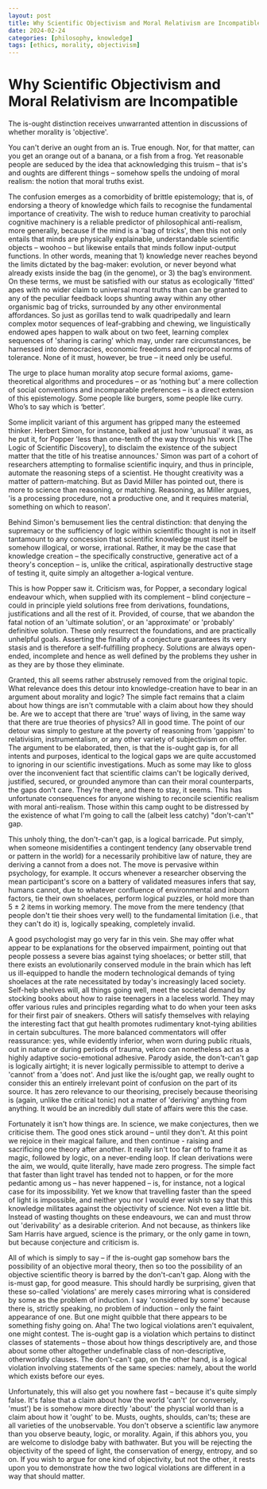 ```yaml
---
layout: post
title: Why Scientific Objectivism and Moral Relativism are Incompatible
date: 2024-02-24
categories: [philosophy, knowledge]
tags: [ethics, morality, objectivism]
---
```


# Why Scientific Objectivism and Moral Relativism are Incompatible

The is-ought distinction receives unwarranted attention in discussions of whether morality is 'objective'.

You can't derive an ought from an is. True enough. Nor, for that matter, can you get an orange out of a banana, or a fish from a frog. Yet reasonable people are seduced by the idea that acknowledging this truism – that is's and oughts are different things – somehow spells the undoing of moral realism: the notion that moral truths exist.

The confusion emerges as a comorbidity of brittle epistemology; that is, of endorsing a theory of knowledge which fails to recognise the fundamental importance of creativity. The wish to reduce human creativity to parochial cognitive machinery is a reliable predictor of philosophical anti-realism, more generally, because if the mind is a 'bag of tricks', then this not only entails that minds are physically explainable, understandable scientific objects – woohoo – but likewise entails that minds follow input-output functions. In other words, meaning that 1) knowledge never reaches beyond the limits dictated by the bag-maker: evolution, or never beyond what already exists inside the bag (in the genome), or 3) the bag’s environment. On these terms, we must be satisfied with our status as ecologically 'fitted' apes with no wider claim to universal moral truths than can be granted to any of the peculiar feedback loops shunting away within any other organismic bag of tricks, surrounded by any other environmental affordances. So just as gorillas tend to walk quadripedally and learn complex motor sequences of leaf-grabbing and chewing, we linguistically endowed apes happen to walk about on two feet, learning complex sequences of 'sharing is caring' which may, under rare circumstances, be harnessed into democracies, economic freedoms and reciprocal norms of tolerance. None of it must, however, be true – it need only be useful.

The urge to place human morality atop secure formal axioms, game-theoretical algorithms and procedures – or as ‘nothing but’ a mere collection of social conventions and incomparable preferences – is a direct extension of this epistemology. Some people like burgers, some people like curry. Who’s to say which is ‘better’.

Some implicit variant of this argument has gripped many the esteemed thinker. Herbert Simon, for instance, balked at just how 'unusual' it was, as he put it, for Popper 'less than one-tenth of the way through his work [The Logic of Scientific Discovery], to disclaim the existence of the subject matter that the title of his treatise announces.' Simon was part of a cohort of researchers attempting to formalise scientific inquiry, and thus in principle, automate the reasoning steps of a scientist. He thought creativity was a matter of pattern-matching. But as David Miller has pointed out, there is more to science than reasoning, or matching. Reasoning, as Miller argues, 'is a processing procedure, not a productive one, and it requires material, something on which to reason'.

Behind Simon's bemusement lies the central distinction: that denying the supremacy or the sufficiency of logic within scientific thought is not in itself tantamount to any concession that scientific knowledge must itself be somehow illogical, or worse, irrational. Rather, it may be the case that knowledge creation – the specifically constructive, generative act of a theory's conception – is, unlike the critical, aspirationally destructive stage of testing it, quite simply an altogether a-logical venture.

This is how Popper saw it. Criticism was, for Popper, a secondary logical endeavour which, when supplied with its complement – blind conjecture – could in principle yield solutions free from derivations, foundations, justifications and all the rest of it.
Provided, of course, that we abandon the fatal notion of an 'ultimate solution', or an 'approximate' or 'probably' definitive solution. These only resurrect the foundations, and are practically unhelpful goals. Asserting the finality of a conjecture guarantees its very stasis and is therefore a self-fulfilling prophecy. Solutions are always open-ended, incomplete and hence as well defined by the problems they usher in as they are by those they eliminate.

Granted, this all seems rather abstrusely removed from the original topic. What relevance does this detour into knowledge-creation have to bear in an argument about morality and logic? The simple fact remains that a claim about how things are isn't commutable with a claim about how they should be. Are we to accept that there are 'true' ways of living, in the same way that there are true theories of physics? All in good time. The point of our detour was simply to gesture at the poverty of reasoning from 'gappism' to relativisim, instrumentalism, or any other variety of subjectivism on offer. The argument to be elaborated, then, is that the is-ought gap is, for all intents and purposes, identical to the logical gaps we are quite accustomed to ignoring in our scientific investigations. Much as some may like to gloss over the inconvenient fact that scientific claims can't be logically derived, justified, secured, or grounded anymore than can their moral counterparts, the gaps don't care. They're there, and there to stay, it seems. This has unfortunate consequences for anyone wishing to reconcile scientific realism with moral anti-realism. Those within this camp ought to be distressed by the existence of what I'm going to call the (albeit less catchy) "don't-can't" gap.

This unholy thing, the don't-can't gap, is a logical barricade. Put simply, when someone misidentifies a contingent tendency (any observable trend or pattern in the world) for a necessarily prohibitive law of nature, they are deriving a cannot from a does not. The move is pervasive within psychology, for example. It occurs whenever a researcher observing the mean participant's score on a battery of validated measures infers that say, humans cannot, due to whatever confluence of environmental and inborn factors, tie their own shoelaces, perform logical puzzles, or hold more than 5 ± 2 items in working memory. The move from the mere tendency (that people don't tie their shoes very well) to the fundamental limitation (i.e., that they can't do it) is, logically speaking, completely invalid.

A good psychologist may go very far in this vein. She may offer what appear to be explanations for the observed impairment, pointing out that people possess a severe bias against tying shoelaces; or better still, that there exists an evolutionarily conserved module in the brain which has left us ill-equipped to handle the modern technological demands of tying shoelaces at the rate necessitated by today's increasingly laced society. Self-help shelves will, all things going well, meet the societal demand by stocking books about how to raise teenagers in a laceless world. They may offer various rules and principles regarding what to do when your teen asks for their first pair of sneakers. Others will satisfy themselves with relaying the interesting fact that gut health promotes rudimentary knot-tying abilities in certain subcultures. The more balanced commentators will offer reassurance: yes, while evidently inferior, when worn during public rituals, out in nature or during periods of trauma, velcro can nonetheless act as a highly adaptive socio-emotional adhesive.
Parody aside, the don't-can't gap is logically airtight; it is never logically permissible to attempt to derive a 'cannot' from a 'does not'. And just like the is/ought gap, we really ought to consider this an entirely irrelevant point of confusion on the part of its source. It has zero relevance to our theorising, precisely because theorising is (again, unlike the critical tonic) not a matter of 'deriving' anything from anything. It would be an incredibly dull state of affairs were this the case.

Fortunately it isn't how things are. In science, we make conjectures, then we criticise them. The good ones stick around – until they don't. At this point we rejoice in their magical failure, and then continue - raising and sacrificing one theory after another. It really isn't too far off to frame it as magic, followed by logic, on a never-ending loop. If clean derivations were the aim, we would, quite literally, have made zero progress. The simple fact that faster than light travel has tended not to happen, or for the more pedantic among us – has never happened – is, for instance, not a logical case for its impossibility. Yet we know that travelling faster than the speed of light is impossible, and neither you nor I would ever wish to say that this knowledge militates against the objectivity of science. Not even a little bit. Instead of wasting thoughts on these endeavours, we can and must throw out 'derivability' as a desirable criterion. And not because, as thinkers like Sam Harris have argued, science is the primary, or the only game in town, but because conjecture and criticism is.

All of which is simply to say – if the is-ought gap somehow bars the possibility of an objective moral theory, then so too the possibility of an objective scientific theory is barred by the don't-can't gap. Along with the is-must gap, for good measure. This should hardly be surprising, given that these so-called 'violations' are merely cases mirroring what is considered by some as the problem of induction. I say 'considered by some' because there is, strictly speaking, no problem of induction – only the faint appearance of one.
But one might quibble that there appears to be something fishy going on. Aha! The two logical violations aren't equivalent, one might contest. The is-ought gap is a violation which pertains to distinct classes of statements – those about how things descriptively are, and those about some other altogether undefinable class of non-descriptive, otherworldly clauses. The don't-can't gap, on the other hand, is a logical violation involving statements of the same species: namely, about the world which exists before our eyes.

Unfortunately, this will also get you nowhere fast – because it's quite simply false. It's false that a claim about how the world 'can't' (or conversely, 'must') be is somehow more directly 'about' the physcial world than is a claim about how it 'ought' to be. Musts, oughts, shoulds, can'ts; these are all varieties of the unobservable. You don't observe a scientific law anymore than you observe beauty, logic, or morality. Again, if this abhors you, you are welcome to dislodge baby with bathwater. But you will be rejecting the objectivity of the speed of light, the conservation of energy, entropy, and so on. If you wish to argue for one kind of objectivity, but not the other, it rests upon you to demonstrate how the two logical violations are different in a way that should matter.
